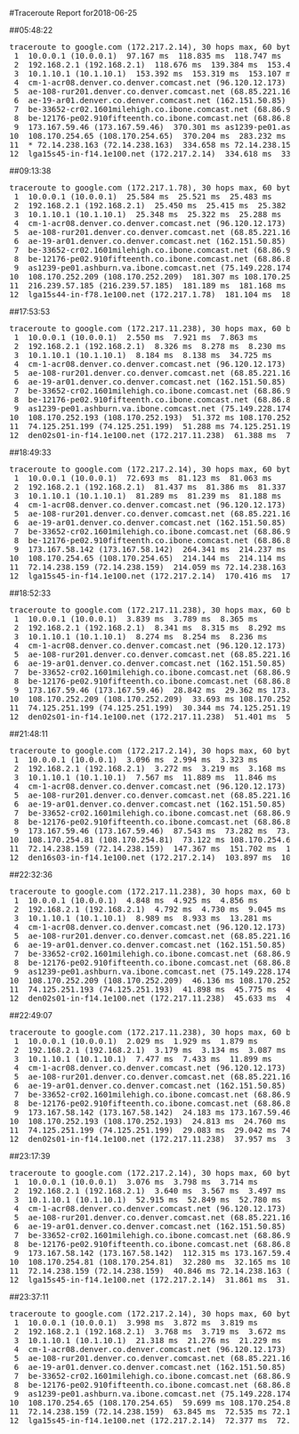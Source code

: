 #Traceroute Report for2018-06-25

##05:48:22

<p><pre><samp>traceroute to google.com (172.217.2.14), 30 hops max, 60 byte packets
 1  10.0.0.1 (10.0.0.1)  97.167 ms  118.835 ms  118.747 ms
 2  192.168.2.1 (192.168.2.1)  118.676 ms  139.384 ms  153.462 ms
 3  10.1.10.1 (10.1.10.1)  153.392 ms  153.319 ms  153.107 ms
 4  cm-1-acr08.denver.co.denver.comcast.net (96.120.12.173)  157.418 ms  180.324 ms  180.254 ms
 5  ae-108-rur201.denver.co.denver.comcast.net (68.85.221.161)  196.884 ms  196.824 ms  196.766 ms
 6  ae-19-ar01.denver.co.denver.comcast.net (162.151.50.85)  502.658 ms  322.508 ms  296.508 ms
 7  be-33652-cr02.1601milehigh.co.ibone.comcast.net (68.86.92.121)  86.886 ms  86.848 ms  72.786 ms
 8  be-12176-pe02.910fifteenth.co.ibone.comcast.net (68.86.83.94)  86.790 ms  86.753 ms  86.914 ms
 9  173.167.59.46 (173.167.59.46)  370.301 ms as1239-pe01.ashburn.va.ibone.comcast.net (75.149.228.174)  315.550 ms 173.167.58.142 (173.167.58.142)  370.244 ms
10  108.170.254.65 (108.170.254.65)  370.204 ms  283.232 ms  334.754 ms
11  * 72.14.238.163 (72.14.238.163)  334.658 ms 72.14.238.159 (72.14.238.159)  334.637 ms
12  lga15s45-in-f14.1e100.net (172.217.2.14)  334.618 ms  334.600 ms  334.577 ms</samp></pre></p>

##09:13:38

<p><pre><samp>traceroute to google.com (172.217.1.78), 30 hops max, 60 byte packets
 1  10.0.0.1 (10.0.0.1)  25.584 ms  25.521 ms  25.483 ms
 2  192.168.2.1 (192.168.2.1)  25.450 ms  25.415 ms  25.382 ms
 3  10.1.10.1 (10.1.10.1)  25.348 ms  25.322 ms  25.288 ms
 4  cm-1-acr08.denver.co.denver.comcast.net (96.120.12.173)  47.200 ms  64.612 ms  82.707 ms
 5  ae-108-rur201.denver.co.denver.comcast.net (68.85.221.161)  110.431 ms  114.950 ms  114.916 ms
 6  ae-19-ar01.denver.co.denver.comcast.net (162.151.50.85)  202.960 ms  258.048 ms  432.954 ms
 7  be-33652-cr02.1601milehigh.co.ibone.comcast.net (68.86.92.121)  130.618 ms  130.586 ms  130.552 ms
 8  be-12176-pe02.910fifteenth.co.ibone.comcast.net (68.86.83.94)  130.517 ms  130.503 ms  130.471 ms
 9  as1239-pe01.ashburn.va.ibone.comcast.net (75.149.228.174)  432.751 ms 173.167.58.142 (173.167.58.142)  321.819 ms 173.167.59.46 (173.167.59.46)  181.359 ms
10  108.170.252.209 (108.170.252.209)  181.307 ms 108.170.252.193 (108.170.252.193)  181.270 ms  181.218 ms
11  216.239.57.185 (216.239.57.185)  181.189 ms  181.168 ms 216.239.57.87 (216.239.57.87)  181.140 ms
12  lga15s44-in-f78.1e100.net (172.217.1.78)  181.104 ms  181.079 ms  181.054 ms</samp></pre></p>

##17:53:53

<p><pre><samp>traceroute to google.com (172.217.11.238), 30 hops max, 60 byte packets
 1  10.0.0.1 (10.0.0.1)  2.550 ms  7.921 ms  7.863 ms
 2  192.168.2.1 (192.168.2.1)  8.326 ms  8.278 ms  8.230 ms
 3  10.1.10.1 (10.1.10.1)  8.184 ms  8.138 ms  34.725 ms
 4  cm-1-acr08.denver.co.denver.comcast.net (96.120.12.173)  35.303 ms  34.645 ms  35.203 ms
 5  ae-108-rur201.denver.co.denver.comcast.net (68.85.221.161)  34.527 ms  34.454 ms  34.433 ms
 6  ae-19-ar01.denver.co.denver.comcast.net (162.151.50.85)  34.984 ms  19.040 ms  33.867 ms
 7  be-33652-cr02.1601milehigh.co.ibone.comcast.net (68.86.92.121)  38.199 ms  33.811 ms  40.630 ms
 8  be-12176-pe02.910fifteenth.co.ibone.comcast.net (68.86.83.94)  40.625 ms  40.609 ms  40.594 ms
 9  as1239-pe01.ashburn.va.ibone.comcast.net (75.149.228.174)  40.556 ms 173.167.58.142 (173.167.58.142)  51.407 ms 173.167.59.46 (173.167.59.46)  51.381 ms
10  108.170.252.193 (108.170.252.193)  51.372 ms 108.170.252.209 (108.170.252.209)  51.356 ms 108.170.252.193 (108.170.252.193)  51.333 ms
11  74.125.251.199 (74.125.251.199)  51.288 ms 74.125.251.193 (74.125.251.193)  51.307 ms 74.125.251.199 (74.125.251.199)  51.249 ms
12  den02s01-in-f14.1e100.net (172.217.11.238)  61.388 ms  75.666 ms  227.009 ms</samp></pre></p>

##18:49:33

<p><pre><samp>traceroute to google.com (172.217.2.14), 30 hops max, 60 byte packets
 1  10.0.0.1 (10.0.0.1)  72.693 ms  81.123 ms  81.063 ms
 2  192.168.2.1 (192.168.2.1)  81.437 ms  81.386 ms  81.337 ms
 3  10.1.10.1 (10.1.10.1)  81.289 ms  81.239 ms  81.188 ms
 4  cm-1-acr08.denver.co.denver.comcast.net (96.120.12.173)  110.169 ms  110.124 ms  110.078 ms
 5  ae-108-rur201.denver.co.denver.comcast.net (68.85.221.161)  128.443 ms  128.405 ms  128.360 ms
 6  ae-19-ar01.denver.co.denver.comcast.net (162.151.50.85)  189.371 ms  136.594 ms  264.895 ms
 7  be-33652-cr02.1601milehigh.co.ibone.comcast.net (68.86.92.121)  243.595 ms  254.654 ms  254.580 ms
 8  be-12176-pe02.910fifteenth.co.ibone.comcast.net (68.86.83.94)  180.568 ms  243.296 ms  254.360 ms
 9  173.167.58.142 (173.167.58.142)  264.341 ms  214.237 ms as1239-pe01.ashburn.va.ibone.comcast.net (75.149.228.174)  214.175 ms
10  108.170.254.65 (108.170.254.65)  214.144 ms  214.114 ms 108.170.254.81 (108.170.254.81)  214.088 ms
11  72.14.238.159 (72.14.238.159)  214.059 ms 72.14.238.163 (72.14.238.163)  170.470 ms 72.14.238.159 (72.14.238.159)  170.436 ms
12  lga15s45-in-f14.1e100.net (172.217.2.14)  170.416 ms  170.391 ms  170.369 ms</samp></pre></p>

##18:52:33

<p><pre><samp>traceroute to google.com (172.217.11.238), 30 hops max, 60 byte packets
 1  10.0.0.1 (10.0.0.1)  3.839 ms  3.789 ms  8.365 ms
 2  192.168.2.1 (192.168.2.1)  8.341 ms  8.315 ms  8.292 ms
 3  10.1.10.1 (10.1.10.1)  8.274 ms  8.254 ms  8.236 ms
 4  cm-1-acr08.denver.co.denver.comcast.net (96.120.12.173)  28.694 ms  28.680 ms  28.664 ms
 5  ae-108-rur201.denver.co.denver.comcast.net (68.85.221.161)  28.661 ms  28.633 ms  37.313 ms
 6  ae-19-ar01.denver.co.denver.comcast.net (162.151.50.85)  37.291 ms  39.268 ms  39.173 ms
 7  be-33652-cr02.1601milehigh.co.ibone.comcast.net (68.86.92.121)  24.668 ms  24.616 ms  24.568 ms
 8  be-12176-pe02.910fifteenth.co.ibone.comcast.net (68.86.83.94)  24.525 ms  28.932 ms  28.888 ms
 9  173.167.59.46 (173.167.59.46)  28.842 ms  29.362 ms 173.167.58.142 (173.167.58.142)  29.299 ms
10  108.170.252.209 (108.170.252.209)  33.693 ms 108.170.252.193 (108.170.252.193)  33.660 ms 108.170.252.209 (108.170.252.209)  33.629 ms
11  74.125.251.199 (74.125.251.199)  30.344 ms 74.125.251.193 (74.125.251.193)  30.323 ms  34.683 ms
12  den02s01-in-f14.1e100.net (172.217.11.238)  51.401 ms  51.393 ms  51.385 ms</samp></pre></p>

##21:48:11

<p><pre><samp>traceroute to google.com (172.217.2.14), 30 hops max, 60 byte packets
 1  10.0.0.1 (10.0.0.1)  3.096 ms  2.994 ms  3.323 ms
 2  192.168.2.1 (192.168.2.1)  3.272 ms  3.219 ms  3.168 ms
 3  10.1.10.1 (10.1.10.1)  7.567 ms  11.889 ms  11.846 ms
 4  cm-1-acr08.denver.co.denver.comcast.net (96.120.12.173)  77.064 ms  77.022 ms  76.977 ms
 5  ae-108-rur201.denver.co.denver.comcast.net (68.85.221.161)  81.155 ms  81.113 ms  81.070 ms
 6  ae-19-ar01.denver.co.denver.comcast.net (162.151.50.85)  76.778 ms  83.026 ms  82.940 ms
 7  be-33652-cr02.1601milehigh.co.ibone.comcast.net (68.86.92.121)  88.096 ms  83.861 ms  87.897 ms
 8  be-12176-pe02.910fifteenth.co.ibone.comcast.net (68.86.83.94)  83.734 ms  83.684 ms  83.498 ms
 9  173.167.59.46 (173.167.59.46)  87.543 ms  73.282 ms  73.180 ms
10  108.170.254.81 (108.170.254.81)  73.122 ms 108.170.254.65 (108.170.254.65)  83.373 ms 108.170.254.81 (108.170.254.81)  99.620 ms
11  72.14.238.159 (72.14.238.159)  147.367 ms  151.702 ms  151.685 ms
12  den16s03-in-f14.1e100.net (172.217.2.14)  103.897 ms  107.734 ms  107.716 ms</samp></pre></p>

##22:32:36

<p><pre><samp>traceroute to google.com (172.217.11.238), 30 hops max, 60 byte packets
 1  10.0.0.1 (10.0.0.1)  4.848 ms  4.925 ms  4.856 ms
 2  192.168.2.1 (192.168.2.1)  4.792 ms  4.730 ms  9.045 ms
 3  10.1.10.1 (10.1.10.1)  8.989 ms  8.933 ms  13.281 ms
 4  cm-1-acr08.denver.co.denver.comcast.net (96.120.12.173)  26.437 ms  26.363 ms  52.489 ms
 5  ae-108-rur201.denver.co.denver.comcast.net (68.85.221.161)  52.435 ms  52.393 ms  52.340 ms
 6  ae-19-ar01.denver.co.denver.comcast.net (162.151.50.85)  52.977 ms  44.199 ms  35.276 ms
 7  be-33652-cr02.1601milehigh.co.ibone.comcast.net (68.86.92.121)  35.153 ms  39.560 ms  39.474 ms
 8  be-12176-pe02.910fifteenth.co.ibone.comcast.net (68.86.83.94)  39.366 ms  39.283 ms  47.797 ms
 9  as1239-pe01.ashburn.va.ibone.comcast.net (75.149.228.174)  43.333 ms 173.167.59.46 (173.167.59.46)  30.934 ms 173.167.58.142 (173.167.58.142)  35.230 ms
10  108.170.252.209 (108.170.252.209)  46.136 ms 108.170.252.193 (108.170.252.193)  42.058 ms  45.927 ms
11  74.125.251.193 (74.125.251.193)  41.898 ms  45.775 ms  41.755 ms
12  den02s01-in-f14.1e100.net (172.217.11.238)  45.633 ms  46.100 ms  46.031 ms</samp></pre></p>

##22:49:07

<p><pre><samp>traceroute to google.com (172.217.11.238), 30 hops max, 60 byte packets
 1  10.0.0.1 (10.0.0.1)  2.029 ms  1.929 ms  1.879 ms
 2  192.168.2.1 (192.168.2.1)  3.179 ms  3.134 ms  3.087 ms
 3  10.1.10.1 (10.1.10.1)  7.477 ms  7.433 ms  11.899 ms
 4  cm-1-acr08.denver.co.denver.comcast.net (96.120.12.173)  20.405 ms  31.935 ms  31.901 ms
 5  ae-108-rur201.denver.co.denver.comcast.net (68.85.221.161)  31.857 ms  42.624 ms  42.565 ms
 6  ae-19-ar01.denver.co.denver.comcast.net (162.151.50.85)  31.705 ms  35.134 ms  35.039 ms
 7  be-33652-cr02.1601milehigh.co.ibone.comcast.net (68.86.92.121)  34.993 ms  22.049 ms  33.298 ms
 8  be-12176-pe02.910fifteenth.co.ibone.comcast.net (68.86.83.94)  33.252 ms  33.206 ms  33.159 ms
 9  173.167.58.142 (173.167.58.142)  24.183 ms 173.167.59.46 (173.167.59.46)  24.081 ms as1239-pe01.ashburn.va.ibone.comcast.net (75.149.228.174)  24.905 ms
10  108.170.252.193 (108.170.252.193)  24.813 ms  24.760 ms  29.144 ms
11  74.125.251.199 (74.125.251.199)  29.083 ms  29.042 ms 74.125.251.193 (74.125.251.193)  37.997 ms
12  den02s01-in-f14.1e100.net (172.217.11.238)  37.957 ms  37.922 ms  37.879 ms</samp></pre></p>

##23:17:39

<p><pre><samp>traceroute to google.com (172.217.2.14), 30 hops max, 60 byte packets
 1  10.0.0.1 (10.0.0.1)  3.076 ms  3.798 ms  3.714 ms
 2  192.168.2.1 (192.168.2.1)  3.640 ms  3.567 ms  3.497 ms
 3  10.1.10.1 (10.1.10.1)  52.915 ms  52.849 ms  52.780 ms
 4  cm-1-acr08.denver.co.denver.comcast.net (96.120.12.173)  114.081 ms  115.744 ms  115.885 ms
 5  ae-108-rur201.denver.co.denver.comcast.net (68.85.221.161)  115.582 ms  115.528 ms  115.462 ms
 6  ae-19-ar01.denver.co.denver.comcast.net (162.151.50.85)  113.637 ms  96.472 ms  96.626 ms
 7  be-33652-cr02.1601milehigh.co.ibone.comcast.net (68.86.92.121)  92.078 ms  91.997 ms  91.938 ms
 8  be-12176-pe02.910fifteenth.co.ibone.comcast.net (68.86.83.94)  91.860 ms  96.551 ms  112.390 ms
 9  173.167.58.142 (173.167.58.142)  112.315 ms 173.167.59.46 (173.167.59.46)  25.518 ms  25.483 ms
10  108.170.254.81 (108.170.254.81)  32.280 ms  32.165 ms 108.170.254.65 (108.170.254.65)  32.100 ms
11  72.14.238.159 (72.14.238.159)  40.846 ms 72.14.238.163 (72.14.238.163)  31.970 ms 72.14.238.159 (72.14.238.159)  45.071 ms
12  lga15s45-in-f14.1e100.net (172.217.2.14)  31.861 ms  31.812 ms  36.144 ms</samp></pre></p>

##23:37:11

<p><pre><samp>traceroute to google.com (172.217.2.14), 30 hops max, 60 byte packets
 1  10.0.0.1 (10.0.0.1)  3.998 ms  3.872 ms  3.819 ms
 2  192.168.2.1 (192.168.2.1)  3.768 ms  3.719 ms  3.672 ms
 3  10.1.10.1 (10.1.10.1)  21.318 ms  21.276 ms  21.229 ms
 4  cm-1-acr08.denver.co.denver.comcast.net (96.120.12.173)  93.155 ms  93.121 ms  93.060 ms
 5  ae-108-rur201.denver.co.denver.comcast.net (68.85.221.161)  93.013 ms  92.972 ms  92.926 ms
 6  ae-19-ar01.denver.co.denver.comcast.net (162.151.50.85)  92.881 ms  75.809 ms  75.701 ms
 7  be-33652-cr02.1601milehigh.co.ibone.comcast.net (68.86.92.121)  75.640 ms  75.596 ms  75.541 ms
 8  be-12176-pe02.910fifteenth.co.ibone.comcast.net (68.86.83.94)  84.529 ms  76.365 ms  93.971 ms
 9  as1239-pe01.ashburn.va.ibone.comcast.net (75.149.228.174)  93.907 ms 173.167.58.142 (173.167.58.142)  59.985 ms as1239-pe01.ashburn.va.ibone.comcast.net (75.149.228.174)  59.783 ms
10  108.170.254.65 (108.170.254.65)  59.699 ms 108.170.254.81 (108.170.254.81)  68.351 ms 108.170.254.65 (108.170.254.65)  63.928 ms
11  72.14.238.159 (72.14.238.159)  63.845 ms  72.535 ms 72.14.238.163 (72.14.238.163)  72.454 ms
12  lga15s45-in-f14.1e100.net (172.217.2.14)  72.377 ms  72.299 ms  72.219 ms</samp></pre></p>

